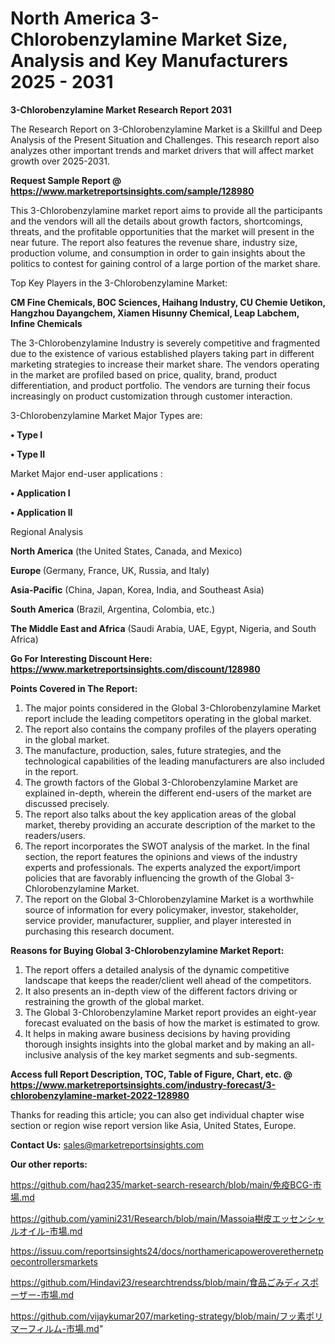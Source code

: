 # North America 3-Chlorobenzylamine Market Size, Analysis and Key Manufacturers 2025 - 2031

<strong>3-Chlorobenzylamine Market Research Report 2031</strong>

The Research Report on 3-Chlorobenzylamine Market is a Skillful and Deep Analysis of the Present Situation and Challenges. This research report also analyzes other important trends and market drivers that will affect market growth over 2025-2031.

<strong>Request Sample Report @ <a href=https://www.marketreportsinsights.com/sample/128980>https://www.marketreportsinsights.com/sample/128980</a></strong>

This 3-Chlorobenzylamine market report aims to provide all the participants and the vendors will all the details about growth factors, shortcomings, threats, and the profitable opportunities that the market will present in the near future. The report also features the revenue share, industry size, production volume, and consumption in order to gain insights about the politics to contest for gaining control of a large portion of the market share.

Top Key Players in the 3-Chlorobenzylamine Market:

<strong>CM Fine Chemicals, BOC Sciences, Haihang Industry, CU Chemie Uetikon, Hangzhou Dayangchem, Xiamen Hisunny Chemical, Leap Labchem, Infine Chemicals</strong>

The 3-Chlorobenzylamine Industry is severely competitive and fragmented due to the existence of various established players taking part in different marketing strategies to increase their market share. The vendors operating in the market are profiled based on price, quality, brand, product differentiation, and product portfolio. The vendors are turning their focus increasingly on product customization through customer interaction.

3-Chlorobenzylamine Market Major Types are:

<strong>• Type I

• Type II</strong>

Market Major end-user applications :

<strong>• Application I

• Application II</strong>

Regional Analysis

</u><strong><b>North America</b></strong> (the United States, Canada, and Mexico)

<strong><b>Europe </b></strong>(Germany, France, UK, Russia, and Italy)

<strong><b>Asia-Pacific</b></strong> (China, Japan, Korea, India, and Southeast Asia)

<strong><b>South America</b></strong> (Brazil, Argentina, Colombia, etc.)

<strong><b>The Middle East and Africa</b></strong> (Saudi Arabia, UAE, Egypt, Nigeria, and South Africa)

<strong>Go For Interesting Discount Here: <a href=https://www.marketreportsinsights.com/discount/128980>https://www.marketreportsinsights.com/discount/128980</a></strong>

<strong>Points Covered in The Report:</strong>
<ol>
  <li>The major points considered in the Global 3-Chlorobenzylamine Market report include the leading competitors operating in the global market.</li>
  <li>The report also contains the company profiles of the players operating in the global market.</li>
  <li>The manufacture, production, sales, future strategies, and the technological capabilities of the leading manufacturers are also included in the report.</li>
  <li>The growth factors of the Global 3-Chlorobenzylamine Market are explained in-depth, wherein the different end-users of the market are discussed precisely.</li>
  <li>The report also talks about the key application areas of the global market, thereby providing an accurate description of the market to the readers/users.</li>
  <li>The report incorporates the SWOT analysis of the market. In the final section, the report features the opinions and views of the industry experts and professionals. The experts analyzed the export/import policies that are favorably influencing the growth of the Global 3-Chlorobenzylamine Market.</li>
  <li>The report on the Global 3-Chlorobenzylamine Market is a worthwhile source of information for every policymaker, investor, stakeholder, service provider, manufacturer, supplier, and player interested in purchasing this research document.</li>
</ol>
<strong>Reasons for Buying Global 3-Chlorobenzylamine Market Report:</strong>

<ol>
  <li>The report offers a detailed analysis of the dynamic competitive landscape that keeps the reader/client well ahead of the competitors.</li>
  <li>It also presents an in-depth view of the different factors driving or restraining the growth of the global market.</li>
  <li>The Global 3-Chlorobenzylamine Market report provides an eight-year forecast evaluated on the basis of how the market is estimated to grow.</li>
  <li>It helps in making aware business decisions by having providing thorough insights insights into the global market and by making an all-inclusive analysis of the key market segments and sub-segments.</li>
</ol>
<strong>Access full Report Description, TOC, Table of Figure, Chart, etc. @ <a href=https://www.marketreportsinsights.com/industry-forecast/3-chlorobenzylamine-market-2022-128980>https://www.marketreportsinsights.com/industry-forecast/3-chlorobenzylamine-market-2022-128980</a></strong>


Thanks for reading this article; you can also get individual chapter wise section or region wise report version like Asia, United States, Europe.

<strong>Contact Us:</strong>
sales@marketreportsinsights.com

<strong>Our other reports:</strong>

<a href=https://github.com/haq235/market-search-research/blob/main/免疫BCG-市場.md>https://github.com/haq235/market-search-research/blob/main/免疫BCG-市場.md</a>

<a href=https://github.com/yamini231/Research/blob/main/Massoia樹皮エッセンシャルオイル-市場.md>https://github.com/yamini231/Research/blob/main/Massoia樹皮エッセンシャルオイル-市場.md</a>

<a href=https://issuu.com/reportsinsights24/docs/northamericapoweroverethernetpoecontrollersmarkets>https://issuu.com/reportsinsights24/docs/northamericapoweroverethernetpoecontrollersmarkets</a>

<a href=https://github.com/Hindavi23/researchtrendss/blob/main/食品ごみディスポーザー-市場.md>https://github.com/Hindavi23/researchtrendss/blob/main/食品ごみディスポーザー-市場.md</a>

<a href=https://github.com/vijaykumar207/marketing-strategy/blob/main/フッ素ポリマーフィルム-市場.md>https://github.com/vijaykumar207/marketing-strategy/blob/main/フッ素ポリマーフィルム-市場.md</a>"
